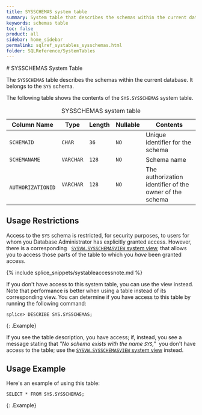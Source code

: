 ```yaml
---
title: SYSSCHEMAS system table
summary: System table that describes the schemas within the current database.
keywords: schemas table
toc: false
product: all
sidebar: home_sidebar
permalink: sqlref_systables_sysschemas.html
folder: SQLReference/SystemTables
---
```

<section>
<div class="TopicContent" data-swiftype-index="true" markdown="1">
# SYSSCHEMAS System Table

The `SYSSCHEMAS` table describes the schemas within the current
database. It belongs to the `SYS` schema.

The following table shows the contents of the `SYS.SYSSCHEMAS` system table.

<table>
    <caption>SYSSCHEMAS system table</caption>
    <col />
    <col />
    <col />
    <col />
    <col />
    <thead>
        <tr>
            <th>Column Name</th>
            <th>Type</th>
            <th>Length</th>
            <th>Nullable</th>
            <th>Contents</th>
        </tr>
    </thead>
    <tbody>
        <tr>
            <td><code>SCHEMAID</code></td>
            <td><code>CHAR</code></td>
            <td><code>36</code></td>
            <td><code>NO</code></td>
            <td>Unique identifier for the schema</td>
        </tr>
        <tr>
            <td><code>SCHEMANAME</code></td>
            <td><code>VARCHAR</code></td>
            <td><code>128</code></td>
            <td><code>NO</code></td>
            <td>Schema name</td>
        </tr>
        <tr>
            <td><code> AUTHORIZATIONID</code></td>
            <td><code>VARCHAR</code></td>
            <td><code>128</code></td>
            <td><code>NO</code></td>
            <td>The authorization identifier of the owner of the schema</td>
        </tr>
    </tbody>
</table>

## Usage Restrictions

Access to the `SYS` schema is restricted, for security purposes, to users for whom you Database Administrator has explicitly granted access. However, there is a corresponding&nbsp;&nbsp; [`SYSVW.SYSSCHEMASVIEW` system view](sqlref_sysviews_sysschemasview.html), that allows you to access those parts of the table to which you _have_ been granted access.

{% include splice_snippets/systableaccessnote.md %}

If you don't have access to this system table, you can use the view instead. Note that performance is better when using a table instead of its corresponding view. You can determine if you have access to this table by running the following command:

```
splice> DESCRIBE SYS.SYSSCHEMAS;
```
{: .Example}

If you see the table description, you have access; if, instead, you see a message stating that _"No schema exists with the name `SYS`,"_&nbsp; you don't have access to the table; use the [`SYSVW.SYSSCHEMASVIEW` system view](sqlref_sysviews_sysschemasview.html) instead.

## Usage Example

Here's an example of using this table:

```
SELECT * FROM SYS.SYSSCHEMAS;
```
{: .Example}
</div>
</section>
